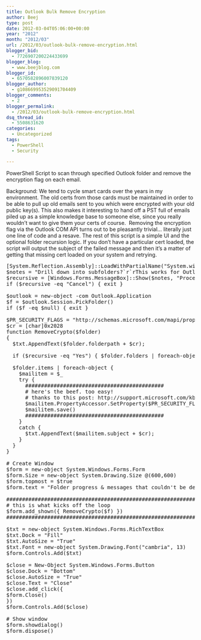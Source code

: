 ```yaml
---
title: Outlook Bulk Remove Encryption
author: Beej
type: post
date: 2012-03-04T05:06:00+00:00
year: "2012"
month: "2012/03"
url: /2012/03/outlook-bulk-remove-encryption.html
blogger_bid:
  - 7726907200224433699
blogger_blog:
  - www.beejblog.com
blogger_id:
  - 6570582896007839120
blogger_author:
  - g108669953529091704409
blogger_comments:
  - 2
blogger_permalink:
  - /2012/03/outlook-bulk-remove-encryption.html
dsq_thread_id:
  - 5508631620
categories:
  - Uncategorized
tags:
  - PowerShell
  - Security

---
```

PowerShell Script to scan through specified Outlook folder and remove the encryption flag on each email.

Background: We tend to cycle smart cards over the years in my environment. The old certs from those cards must be maintained in order to be able to pull up old emails sent to you which were encrypted with your old public key(s). This also makes it interesting to hand off a PST full of emails piled up as a simple knowledge base to someone else, since you really wouldn’t want to give them your certs of course.&#160; Removing the encryption flag via the Outlook COM API turns out to be pleasantly trivial… literally just one line of code and a resave. The rest of this script is a simple UI and the optional folder recursion logic. If you don’t have a particular cert loaded, the script will output the subject of the failed message and then it’s a matter of getting that missing cert loaded on your system and retrying.

<pre class="prettyprint">[System.Reflection.Assembly]::LoadWithPartialName("System.windows.forms") | Out-Null 
$notes = "Drill down into subfolders?`r`rThis works for Outlook 2010 at least.`rMake sure to have Outlook running.`rand manually open an encrypted email before running this script.`r(this will cache your pin# so it will apply to scripted access)" 
$recursive = [Windows.Forms.MessageBox]::Show($notes, "Process Subfolders?", "yesnocancel") 
if ($recursive -eq "Cancel") { exit } 

$outlook = new-object -com Outlook.Application 
$f = $outlook.Session.PickFolder() 
if ($f -eq $null) { exit } 

$PR_SECURITY_FLAGS = "http://schemas.microsoft.com/mapi/proptag/0x6E010003" 
$cr = [char]0x2028 
function RemoveCrypto($folder) 
{ 
  $txt.AppendText($folder.folderpath + $cr); 
  
  if ($recursive -eq "Yes") { $folder.folders | foreach-object { RemoveCrypto($_) } } 
  
  $folder.items | foreach-object { 
    $mailitem = $_ 
    try { 
      ############################################ 
      # here's the beef. too easy! 
      # thanks to this post: http://support.microsoft.com/kb/2636465 
      $mailitem.PropertyAccessor.SetProperty($PR_SECURITY_FLAGS, 0) 
      $mailitem.save() 
      ############################################ 
    } 
    catch { 
      $txt.AppendText($mailitem.subject + $cr); 
    } 
  } 
} 

# Create Window 
$form = new-object System.Windows.Forms.Form 
$form.Size = new-object System.Drawing.Size @(600,600) 
$form.topmost = $true 
$form.text = "Folder progress & messages that couldn't be decrypted" 

############################################################### 
# this is what kicks off the loop 
$form.add_shown({ RemoveCrypto($f) }) 
############################################################### 

$txt = new-object System.Windows.Forms.RichTextBox 
$txt.Dock = "Fill" 
$txt.AutoSize = "True" 
$txt.Font = new-object System.Drawing.Font("cambria", 13) 
$form.Controls.Add($txt) 

$close = New-Object System.Windows.Forms.Button 
$close.Dock = "Bottom" 
$close.AutoSize = "True" 
$close.Text = "Close" 
$close.add_click({ 
$form.Close() 
}) 
$form.Controls.Add($close) 

# Show window 
$form.showdialog() 
$form.dispose()
</pre>